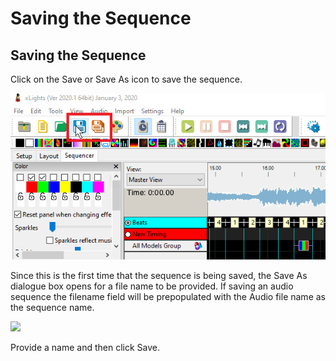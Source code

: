 # Saving the Sequence

## Saving the Sequence

Click on the Save or Save As icon to save the sequence.

![](<../../.gitbook/assets/image (666).png>)

Since this is the first time that the sequence is being saved, the Save As dialogue box opens for a file name to be provided. If saving an audio sequence the filename field will be prepopulated with the Audio file name as the sequence name.

![](https://lh6.googleusercontent.com/lNspFOBnuLjAY4q1AD15bHG6V19PMo3\_AqvtBgpYe4746Wco5OS-WYqlB0Z373yV8Dgr52-Jxfhz1veCAXL8dsJMYZ94jgn\_CKRIFj6RVF4t4Ry1D\_iJ3KdoJW5TigA8LqVDpHiy)

Provide a name and then click Save.
